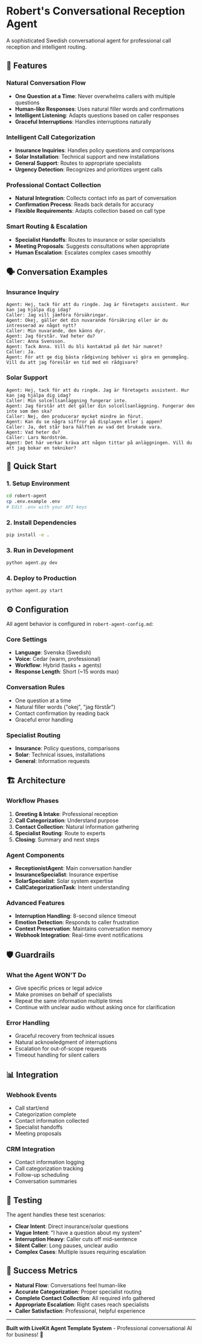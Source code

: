 # Robert's Conversational Reception Agent

A sophisticated Swedish conversational agent for professional call reception and intelligent routing.

## 🎯 Features

### **Natural Conversation Flow**
- **One Question at a Time**: Never overwhelms callers with multiple questions
- **Human-like Responses**: Uses natural filler words and confirmations
- **Intelligent Listening**: Adapts questions based on caller responses
- **Graceful Interruptions**: Handles interruptions naturally

### **Intelligent Call Categorization**
- **Insurance Inquiries**: Handles policy questions and comparisons
- **Solar Installation**: Technical support and new installations
- **General Support**: Routes to appropriate specialists
- **Urgency Detection**: Recognizes and prioritizes urgent calls

### **Professional Contact Collection**
- **Natural Integration**: Collects contact info as part of conversation
- **Confirmation Process**: Reads back details for accuracy
- **Flexible Requirements**: Adapts collection based on call type

### **Smart Routing & Escalation**
- **Specialist Handoffs**: Routes to insurance or solar specialists
- **Meeting Proposals**: Suggests consultations when appropriate
- **Human Escalation**: Escalates complex cases smoothly

## 🗣️ Conversation Examples

### Insurance Inquiry
```
Agent: Hej, tack för att du ringde. Jag är företagets assistent. Hur kan jag hjälpa dig idag?
Caller: Jag vill jämföra försäkringar.
Agent: Okej, gäller det din nuvarande försäkring eller är du intresserad av något nytt?
Caller: Min nuvarande, den känns dyr.
Agent: Jag förstår. Vad heter du?
Caller: Anna Svensson.
Agent: Tack Anna. Vill du bli kontaktad på det här numret?
Caller: Ja.
Agent: För att ge dig bästa rådgivning behöver vi göra en genomgång. Vill du att jag föreslår en tid med en rådgivare?
```

### Solar Support
```
Agent: Hej, tack för att du ringde. Jag är företagets assistent. Hur kan jag hjälpa dig idag?
Caller: Min solcellsanläggning fungerar inte.
Agent: Jag förstår att det gäller din solcellsanläggning. Fungerar den inte som den ska?
Caller: Nej, den producerar mycket mindre än förut.
Agent: Kan du se några siffror på displayen eller i appen?
Caller: Ja, det står bara hälften av vad det brukade vara.
Agent: Vad heter du?
Caller: Lars Nordström.
Agent: Det här verkar kräva att någon tittar på anläggningen. Vill du att jag bokar en tekniker?
```

## 🚀 Quick Start

### 1. Setup Environment
```bash
cd robert-agent
cp .env.example .env
# Edit .env with your API keys
```

### 2. Install Dependencies
```bash
pip install -e .
```

### 3. Run in Development
```bash
python agent.py dev
```

### 4. Deploy to Production
```bash
python agent.py start
```

## ⚙️ Configuration

All agent behavior is configured in `robert-agent-config.md`:

### **Core Settings**
- **Language**: Svenska (Swedish)
- **Voice**: Cedar (warm, professional)
- **Workflow**: Hybrid (tasks + agents)
- **Response Length**: Short (~15 words max)

### **Conversation Rules**
- One question at a time
- Natural filler words ("okej", "jag förstår")
- Contact confirmation by reading back
- Graceful error handling

### **Specialist Routing**
- **Insurance**: Policy questions, comparisons
- **Solar**: Technical issues, installations
- **General**: Information requests

## 🏗️ Architecture

### **Workflow Phases**
1. **Greeting & Intake**: Professional reception
2. **Call Categorization**: Understand purpose
3. **Contact Collection**: Natural information gathering
4. **Specialist Routing**: Route to experts
5. **Closing**: Summary and next steps

### **Agent Components**
- **ReceptionistAgent**: Main conversation handler
- **InsuranceSpecialist**: Insurance expertise
- **SolarSpecialist**: Solar system expertise
- **CallCategorizationTask**: Intent understanding

### **Advanced Features**
- **Interruption Handling**: 8-second silence timeout
- **Emotion Detection**: Responds to caller frustration
- **Context Preservation**: Maintains conversation memory
- **Webhook Integration**: Real-time event notifications

## 🛡️ Guardrails

### **What the Agent WON'T Do**
- Give specific prices or legal advice
- Make promises on behalf of specialists
- Repeat the same information multiple times
- Continue with unclear audio without asking once for clarification

### **Error Handling**
- Graceful recovery from technical issues
- Natural acknowledgment of interruptions
- Escalation for out-of-scope requests
- Timeout handling for silent callers

## 📊 Integration

### **Webhook Events**
- Call start/end
- Categorization complete
- Contact information collected
- Specialist handoffs
- Meeting proposals

### **CRM Integration**
- Contact information logging
- Call categorization tracking
- Follow-up scheduling
- Conversation summaries

## 🧪 Testing

The agent handles these test scenarios:
- **Clear Intent**: Direct insurance/solar questions
- **Vague Intent**: "I have a question about my system"
- **Interruption Heavy**: Caller cuts off mid-sentence
- **Silent Caller**: Long pauses, unclear audio
- **Complex Cases**: Multiple issues requiring escalation

## 🎯 Success Metrics

- **Natural Flow**: Conversations feel human-like
- **Accurate Categorization**: Proper specialist routing
- **Complete Contact Collection**: All required info gathered
- **Appropriate Escalation**: Right cases reach specialists
- **Caller Satisfaction**: Professional, helpful experience

---

**Built with LiveKit Agent Template System** - Professional conversational AI for business! 🎯
